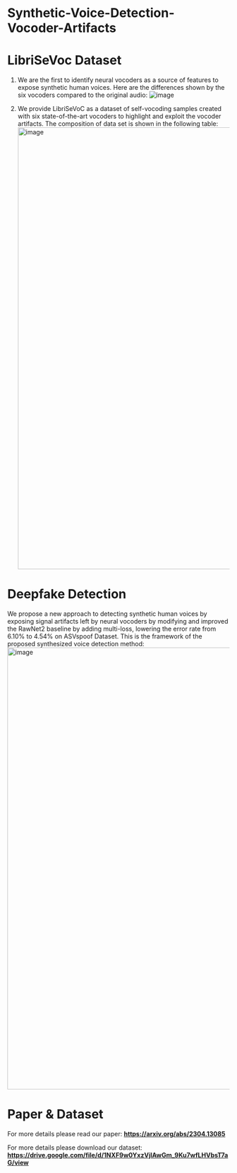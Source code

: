 # Synthetic-Voice-Detection-Vocoder-Artifacts

# LibriSeVoc Dataset
1. We are the first to identify neural vocoders as a source of features to expose synthetic human voices.
   Here are the differences shown by the six vocoders compared to the original audio:
   ![image](https://github.com/csun22/Synthetic-Voice-Detection-Vocoder-Artifacts/assets/90001788/6c3381c4-af7e-4ce2-a446-b3c76bf52aee)

2. We provide LibriSeVoC as a dataset of self-vocoding samples created with six state-of-the-art vocoders to highlight and exploit the vocoder artifacts.
   The composition of data set is shown in the following table:
   <img width="1000" alt="image" src="https://github.com/csun22/Synthetic-Voice-Detection-Vocoder-Artifacts/assets/90001788/c74fdb20-a5b7-4109-b833-821dd8dd6230">



# Deepfake Detection
We propose a new approach to detecting synthetic human voices by exposing signal artifacts left by neural vocoders by modifying and improved the RawNet2 baseline by adding multi-loss, lowering the error rate from 6.10% to 4.54% on ASVspoof Dataset.
This is the framework of the proposed synthesized voice detection method:
   <img width="1000" alt="image" src="https://github.com/csun22/Synthetic-Voice-Detection-Vocoder-Artifacts/assets/90001788/c46df06b-6d62-4b0f-a9d2-f5ffc4e378b9">

# Paper & Dataset
For more details please read our paper: **https://arxiv.org/abs/2304.13085**

For more details please download our dataset: **https://drive.google.com/file/d/1NXF9w0YxzVjIAwGm_9Ku7wfLHVbsT7aG/view**

